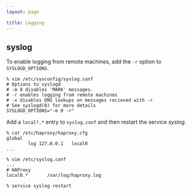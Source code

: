 ```yaml
---
layout: page

title: Logging
---
```


## syslog

To enable logging from remote machines, add the `-r` option to `SYSLOGD_OPTIONS`.

    % vim /etc/sysconfig/syslog.conf
    # Options to syslogd
    # -m 0 disables 'MARK' messages.
    # -r enables logging from remote machines
    # -x disables DNS lookups on messages recieved with -r
    # See syslogd(8) for more details
    SYSLOGD_OPTIONS="-m 0 -r"

Add a `local?.*` entry to `syslog.conf` and then restart the service _syslog_.

    % cat /etc/haproxy/haproxy.cfg
    global
            log 127.0.0.1   local0
    ...

    % vim /etc/syslog.conf
    ...
    # HAProxy
    local0.*       /var/log/haproxy.log

    % service syslog restart

